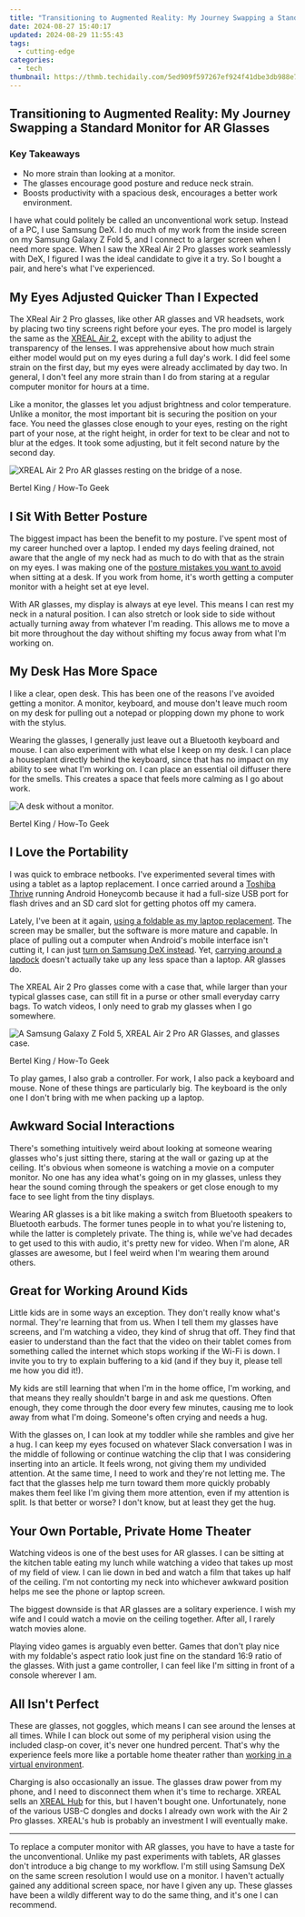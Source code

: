 ```yaml
---
title: "Transitioning to Augmented Reality: My Journey Swapping a Standard Monitor for AR Glasses"
date: 2024-08-27 15:40:17
updated: 2024-08-29 11:55:43
tags:
  - cutting-edge
categories:
  - tech
thumbnail: https://thmb.techidaily.com/5ed909f597267ef924f41dbe3db988e7da363a5d5c3d20cd43f4003c2eedf878.jpg
---
```


## Transitioning to Augmented Reality: My Journey Swapping a Standard Monitor for AR Glasses

### Key Takeaways

* No more strain than looking at a monitor.
* The glasses encourage good posture and reduce neck strain.
* Boosts productivity with a spacious desk, encourages a better work environment.

 I have what could politely be called an unconventional work setup. Instead of a PC, I use Samsung DeX. I do much of my work from the inside screen on my Samsung Galaxy Z Fold 5, and I connect to a larger screen when I need more space. When I saw the XReal Air 2 Pro glasses work seamlessly with DeX, I figured I was the ideal candidate to give it a try. So I bought a pair, and here's what I've experienced.

##  My Eyes Adjusted Quicker Than I Expected

 The XReal Air 2 Pro glasses, like other AR glasses and VR headsets, work by placing two tiny screens right before your eyes. The pro model is largely the same as the [XREAL Air 2](https://facebook-video-recording.techidaily.com/new-in-2024-understanding-the-technicalities-of-fb-360-streaming/), except with the ability to adjust the transparency of the lenses. I was apprehensive about how much strain either model would put on my eyes during a full day's work. I did feel some strain on the first day, but my eyes were already acclimated by day two. In general, I don't feel any more strain than I do from staring at a regular computer monitor for hours at a time.

 Like a monitor, the glasses let you adjust brightness and color temperature. Unlike a monitor, the most important bit is securing the position on your face. You need the glasses close enough to your eyes, resting on the right part of your nose, at the right height, in order for text to be clear and not to blur at the edges. It took some adjusting, but it felt second nature by the second day.

![XREAL Air 2 Pro AR glasses resting on the bridge of a nose.](https://static1.howtogeekimages.com/wordpress/wp-content/uploads/wm/2024/05/1000060992.jpg) 

Bertel King / How-To Geek

##  I Sit With Better Posture

 The biggest impact has been the benefit to my posture. I've spent most of my career hunched over a laptop. I ended my days feeling drained, not aware that the angle of my neck had as much to do with that as the strain on my eyes. I was making one of the [posture mistakes you want to avoid](https://fox-cloud.techidaily.com/new-composing-an-alluring-cinematic-teaser-track/) when sitting at a desk. If you work from home, it's worth getting a computer monitor with a height set at eye level.

 With AR glasses, my display is always at eye level. This means I can rest my neck in a natural position. I can also stretch or look side to side without actually turning away from whatever I'm reading. This allows me to move a bit more throughout the day without shifting my focus away from what I'm working on.

##  My Desk Has More Space

 I like a clear, open desk. This has been one of the reasons I've avoided getting a monitor. A monitor, keyboard, and mouse don't leave much room on my desk for pulling out a notepad or plopping down my phone to work with the stylus.

 Wearing the glasses, I generally just leave out a Bluetooth keyboard and mouse. I can also experiment with what else I keep on my desk. I can place a houseplant directly behind the keyboard, since that has no impact on my ability to see what I'm working on. I can place an essential oil diffuser there for the smells. This creates a space that feels more calming as I go about work.

![A desk without a monitor.](https://static1.howtogeekimages.com/wordpress/wp-content/uploads/wm/2024/05/1000061003.jpg) 

Bertel King / How-To Geek

##  I Love the Portability

 I was quick to embrace netbooks. I've experimented several times with using a tablet as a laptop replacement. I once carried around a [Toshiba Thrive](https://www.amazon.com/Toshiba-Thrive-10-1-Inch-Android-AT105-T1016/dp/B0052P6DQI?tag=hotoge-20&ascsubtag=UUhtgUeUpU2003316&asc%5Frefurl=https%3A%2F%2Fwww.howtogeek.com%2Fi-replaced-my-computer-monitor-with-ar-glasses-heres-how-it-went%2F&asc%5Fcampaign=Evergreen) running Android Honeycomb because it had a full-size USB port for flash drives and an SD card slot for getting photos off my camera.

 Lately, I've been at it again, [using a foldable as my laptop replacement](https://printer-issues.techidaily.com/turn-your-non-printing-canon-into-a-reliable-device-with-tips/). The screen may be smaller, but the software is more mature and capable. In place of pulling out a computer when Android's mobile interface isn't cutting it, I can just [turn on Samsung DeX instead](https://youtube-sure.techidaily.com/into-the-world-of-chroma-keying-youtubes-guide-to-green-screens-for-2024/). Yet, [carrying around a lapdock](https://apple-account.techidaily.com/in-2024-how-to-reset-apple-id-and-apple-password-from-apple-iphone-15-plus-by-drfone-ios/) doesn't actually take up any less space than a laptop. AR glasses do.

 The XREAL Air 2 Pro glasses come with a case that, while larger than your typical glasses case, can still fit in a purse or other small everyday carry bags. To watch videos, I only need to grab my glasses when I go somewhere.

![A Samsung Galaxy Z Fold 5, XREAL Air 2 Pro AR Glasses, and glasses case.](https://static1.howtogeekimages.com/wordpress/wp-content/uploads/wm/2024/05/1000061021.jpg) 

Bertel King / How-To Geek

 To play games, I also grab a controller. For work, I also pack a keyboard and mouse. None of these things are particularly big. The keyboard is the only one I don't bring with me when packing up a laptop.

##  Awkward Social Interactions

 There's something intuitively weird about looking at someone wearing glasses who's just sitting there, staring at the wall or gazing up at the ceiling. It's obvious when someone is watching a movie on a computer monitor. No one has any idea what's going on in my glasses, unless they hear the sound coming through the speakers or get close enough to my face to see light from the tiny displays.

 Wearing AR glasses is a bit like making a switch from Bluetooth speakers to Bluetooth earbuds. The former tunes people in to what you're listening to, while the latter is completely private. The thing is, while we've had decades to get used to this with audio, it's pretty new for video. When I'm alone, AR glasses are awesome, but I feel weird when I'm wearing them around others.

##  Great for Working Around Kids

 Little kids are in some ways an exception. They don't really know what's normal. They're learning that from us. When I tell them my glasses have screens, and I'm watching a video, they kind of shrug that off. They find that easier to understand than the fact that the video on their tablet comes from something called the internet which stops working if the Wi-Fi is down. I invite you to try to explain buffering to a kid (and if they buy it, please tell me how you did it!).

 My kids are still learning that when I'm in the home office, I'm working, and that means they really shouldn't barge in and ask me questions. Often enough, they come through the door every few minutes, causing me to look away from what I'm doing. Someone's often crying and needs a hug.

 With the glasses on, I can look at my toddler while she rambles and give her a hug. I can keep my eyes focused on whatever Slack conversation I was in the middle of following or continue watching the clip that I was considering inserting into an article. It feels wrong, not giving them my undivided attention. At the same time, I need to work and they're not letting me. The fact that the glasses help me turn toward them more quickly probably makes them feel like I'm giving them more attention, even if my attention is split. Is that better or worse? I don't know, but at least they get the hug.

##  Your Own Portable, Private Home Theater

 Watching videos is one of the best uses for AR glasses. I can be sitting at the kitchen table eating my lunch while watching a video that takes up most of my field of view. I can lie down in bed and watch a film that takes up half of the ceiling. I'm not contorting my neck into whichever awkward position helps me see the phone or laptop screen.

 The biggest downside is that AR glasses are a solitary experience. I wish my wife and I could watch a movie on the ceiling together. After all, I rarely watch movies alone.

 Playing video games is arguably even better. Games that don't play nice with my foldable's aspect ratio look just fine on the standard 16:9 ratio of the glasses. With just a game controller, I can feel like I'm sitting in front of a console wherever I am.

##  All Isn't Perfect

 These are glasses, not goggles, which means I can see around the lenses at all times. While I can block out some of my peripheral vision using the included clasp-on cover, it's never one hundred percent. That's why the experience feels more like a portable home theater rather than [working in a virtual environment](https://screen-capture.techidaily.com/in-2024-budget-friendly-interactive-face-to-face-games/).

 Charging is also occasionally an issue. The glasses draw power from my phone, and I need to disconnect them when it's time to recharge. XREAL sells an [XREAL Hub](https://us.shop.xreal.com/products/xreal-hub) for this, but I haven't bought one. Unfortunately, none of the various USB-C dongles and docks I already own work with the Air 2 Pro glasses. XREAL's hub is probably an investment I will eventually make.

---

 To replace a computer monitor with AR glasses, you have to have a taste for the unconventional. Unlike my past experiments with tablets, AR glasses don't introduce a big change to my workflow. I'm still using Samsung DeX on the same screen resolution I would use on a monitor. I haven't actually gained any additional screen space, nor have I given any up. These glasses have been a wildly different way to do the same thing, and it's one I can recommend.

<ins class="adsbygoogle"
     style="display:block"
     data-ad-format="autorelaxed"
     data-ad-client="ca-pub-7571918770474297"
     data-ad-slot="1223367746"></ins>



<ins class="adsbygoogle"
     style="display:block"
     data-ad-client="ca-pub-7571918770474297"
     data-ad-slot="8358498916"
     data-ad-format="auto"
     data-full-width-responsive="true"></ins>
